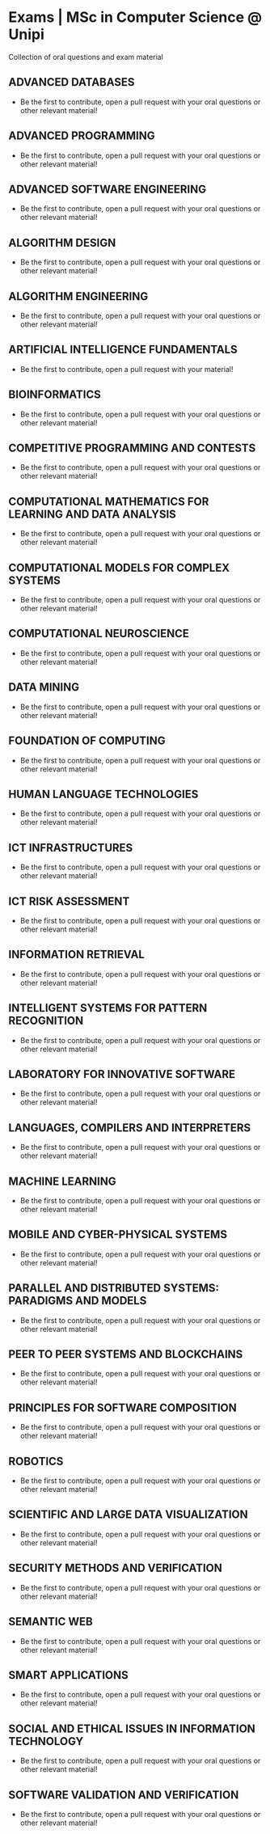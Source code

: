 # Exams | MSc in Computer Science @ Unipi
Collection of oral questions and exam material

## ADVANCED DATABASES
- Be the first to contribute, open a pull request with your oral questions or other relevant material!

## ADVANCED PROGRAMMING
- Be the first to contribute, open a pull request with your oral questions or other relevant material!

## ADVANCED SOFTWARE ENGINEERING
- Be the first to contribute, open a pull request with your oral questions or other relevant material!

## ALGORITHM DESIGN
- Be the first to contribute, open a pull request with your oral questions or other relevant material!

## ALGORITHM ENGINEERING
- Be the first to contribute, open a pull request with your oral questions or other relevant material!

## ARTIFICIAL INTELLIGENCE FUNDAMENTALS
- Be the first to contribute, open a pull request with your material!

## BIOINFORMATICS
- Be the first to contribute, open a pull request with your oral questions or other relevant material!

## COMPETITIVE PROGRAMMING AND CONTESTS
- Be the first to contribute, open a pull request with your oral questions or other relevant material!

## COMPUTATIONAL MATHEMATICS FOR LEARNING AND DATA ANALYSIS
- Be the first to contribute, open a pull request with your oral questions or other relevant material!

## COMPUTATIONAL MODELS FOR COMPLEX SYSTEMS
- Be the first to contribute, open a pull request with your oral questions or other relevant material!

## COMPUTATIONAL NEUROSCIENCE
- Be the first to contribute, open a pull request with your oral questions or other relevant material!

## DATA MINING
- Be the first to contribute, open a pull request with your oral questions or other relevant material!

## FOUNDATION OF COMPUTING
- Be the first to contribute, open a pull request with your oral questions or other relevant material!

## HUMAN LANGUAGE TECHNOLOGIES
- Be the first to contribute, open a pull request with your oral questions or other relevant material!

## ICT INFRASTRUCTURES
- Be the first to contribute, open a pull request with your oral questions or other relevant material!

## ICT RISK ASSESSMENT
- Be the first to contribute, open a pull request with your oral questions or other relevant material!

## INFORMATION RETRIEVAL
- Be the first to contribute, open a pull request with your oral questions or other relevant material!

## INTELLIGENT SYSTEMS FOR PATTERN RECOGNITION
- Be the first to contribute, open a pull request with your oral questions or other relevant material!

## LABORATORY FOR INNOVATIVE SOFTWARE
- Be the first to contribute, open a pull request with your oral questions or other relevant material!

## LANGUAGES, COMPILERS AND INTERPRETERS
- Be the first to contribute, open a pull request with your oral questions or other relevant material!

## MACHINE LEARNING
- Be the first to contribute, open a pull request with your oral questions or other relevant material!

## MOBILE AND CYBER-PHYSICAL SYSTEMS
- Be the first to contribute, open a pull request with your oral questions or other relevant material!

## PARALLEL AND DISTRIBUTED SYSTEMS: PARADIGMS AND MODELS
- Be the first to contribute, open a pull request with your oral questions or other relevant material!

## PEER TO PEER SYSTEMS AND BLOCKCHAINS
- Be the first to contribute, open a pull request with your oral questions or other relevant material!

## PRINCIPLES FOR SOFTWARE COMPOSITION
- Be the first to contribute, open a pull request with your oral questions or other relevant material!

## ROBOTICS
- Be the first to contribute, open a pull request with your oral questions or other relevant material!

## SCIENTIFIC AND LARGE DATA VISUALIZATION
- Be the first to contribute, open a pull request with your oral questions or other relevant material!

## SECURITY METHODS AND VERIFICATION
- Be the first to contribute, open a pull request with your oral questions or other relevant material!

## SEMANTIC WEB
- Be the first to contribute, open a pull request with your oral questions or other relevant material!

## SMART APPLICATIONS
- Be the first to contribute, open a pull request with your oral questions or other relevant material!

## SOCIAL AND ETHICAL ISSUES IN INFORMATION TECHNOLOGY
- Be the first to contribute, open a pull request with your oral questions or other relevant material!

## SOFTWARE VALIDATION AND VERIFICATION
- Be the first to contribute, open a pull request with your oral questions or other relevant material!
